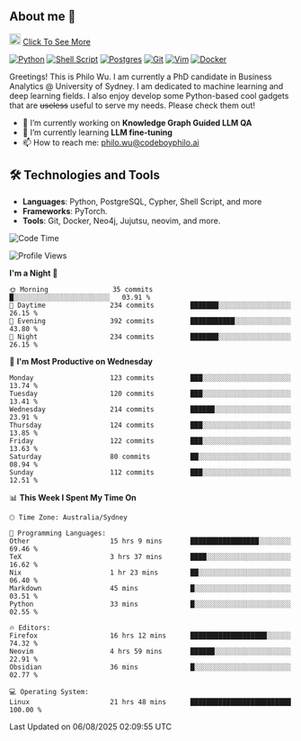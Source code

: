 ## About me 🤗

<a href="#"><img src="https://media.giphy.com/media/hvRJCLFzcasrR4ia7z/giphy.gif" width="20px" height="20px"></a> [Click To See More](https://codeboyphilo.github.io)

[![Python](https://img.shields.io/badge/python-3670A0?style=for-the-badge&logo=python&logoColor=ffdd54)](#)
[![Shell Script](https://img.shields.io/badge/shell_script-%23121011.svg?style=for-the-badge&logo=gnu-bash&logoColor=white)](#)
[![Postgres](https://img.shields.io/badge/postgres-%23316192.svg?style=for-the-badge&logo=postgresql&logoColor=white)](#)
[![Git](https://img.shields.io/badge/git-%23F05033.svg?style=for-the-badge&logo=git&logoColor=white)](#)
[![Vim](https://img.shields.io/badge/VIM-%2311AB00.svg?style=for-the-badge&logo=vim&logoColor=white)](#)
[![Docker](https://img.shields.io/badge/docker-%230db7ed.svg?style=for-the-badge&logo=docker&logoColor=white)](#)

Greetings! This is Philo Wu. I am currently a PhD candidate in Business Analytics \@ University of Sydney. I am dedicated to machine learning and deep learning fields. I also enjoy develop some Python-based cool gadgets that are ~~useless~~ useful to serve my needs. Please check them out!

- 🔭 I’m currently working on **Knowledge Graph Guided LLM QA**
- 🌱 I’m currently learning **LLM fine-tuning**
- 📫 How to reach me: philo.wu@codeboyphilo.ai

## 🛠 Technologies and Tools
- **Languages**: Python, PostgreSQL, Cypher, Shell Script, and more
- **Frameworks**: PyTorch.
- **Tools**: Git, Docker, Neo4j, Jujutsu, neovim, and more.

<!--START_SECTION:waka-->
![Code Time](http://img.shields.io/badge/Code%20Time-972%20hrs%2012%20mins-blue)

![Profile Views](http://img.shields.io/badge/Profile%20Views-3-blue)

**I'm a Night 🦉** 

```text
🌞 Morning                35 commits          █░░░░░░░░░░░░░░░░░░░░░░░░   03.91 % 
🌆 Daytime                234 commits         ███████░░░░░░░░░░░░░░░░░░   26.15 % 
🌃 Evening                392 commits         ███████████░░░░░░░░░░░░░░   43.80 % 
🌙 Night                  234 commits         ███████░░░░░░░░░░░░░░░░░░   26.15 % 
```
📅 **I'm Most Productive on Wednesday** 

```text
Monday                   123 commits         ███░░░░░░░░░░░░░░░░░░░░░░   13.74 % 
Tuesday                  120 commits         ███░░░░░░░░░░░░░░░░░░░░░░   13.41 % 
Wednesday                214 commits         ██████░░░░░░░░░░░░░░░░░░░   23.91 % 
Thursday                 124 commits         ███░░░░░░░░░░░░░░░░░░░░░░   13.85 % 
Friday                   122 commits         ███░░░░░░░░░░░░░░░░░░░░░░   13.63 % 
Saturday                 80 commits          ██░░░░░░░░░░░░░░░░░░░░░░░   08.94 % 
Sunday                   112 commits         ███░░░░░░░░░░░░░░░░░░░░░░   12.51 % 
```


📊 **This Week I Spent My Time On** 

```text
🕑︎ Time Zone: Australia/Sydney

💬 Programming Languages: 
Other                    15 hrs 9 mins       █████████████████░░░░░░░░   69.46 % 
TeX                      3 hrs 37 mins       ████░░░░░░░░░░░░░░░░░░░░░   16.62 % 
Nix                      1 hr 23 mins        ██░░░░░░░░░░░░░░░░░░░░░░░   06.40 % 
Markdown                 45 mins             █░░░░░░░░░░░░░░░░░░░░░░░░   03.51 % 
Python                   33 mins             █░░░░░░░░░░░░░░░░░░░░░░░░   02.55 % 

🔥 Editors: 
Firefox                  16 hrs 12 mins      ███████████████████░░░░░░   74.32 % 
Neovim                   4 hrs 59 mins       ██████░░░░░░░░░░░░░░░░░░░   22.91 % 
Obsidian                 36 mins             █░░░░░░░░░░░░░░░░░░░░░░░░   02.77 % 

💻 Operating System: 
Linux                    21 hrs 48 mins      █████████████████████████   100.00 % 
```


 Last Updated on 06/08/2025 02:09:55 UTC
<!--END_SECTION:waka-->
